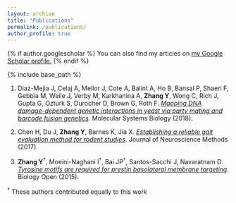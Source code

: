 ```yaml
---
layout: archive
title: "Publications"
permalink: /publications/
author_profile: true
---
```


{% if author.googlescholar %}
  You can also find my articles on <u><a href="{{author.googlescholar}}">my Google Scholar profile</a>.</u>
{% endif %}

{% include base_path %}



1.	Diaz-Mejia J, Celaj A, Mellor J, Cote A, Balint A, Ho B, Bansal P, Shaeri F, Gebbia M, Weile J, Verby M, Karkhanina A, **Zhang Y**, Wong C, Rich J, Gupta G, Ozturk S, Durocher D, Brown G, Roth F. [*Mapping DNA damage-dependent genetic interactions in yeast via party mating and barcode fusion genetics*](https://www.embopress.org/doi/full/10.15252/msb.20177985). Molecular Systems Biology (2018).

2.	Chen H, Du J, **Zhang Y**, Barnes K, Jia X. [*Establishing a reliable gait evaluation method for rodent studies*](https://www.sciencedirect.com/science/article/pii/S016502701730081X). Journal of Neuroscience Methods (2017). 

3.	**Zhang Y**<sup>†</sup>, Moeini-Naghani I<sup>†</sup>, Bai JP<sup>†</sup>, Santos-Sacchi J, Navaratnam D. [*Tyrosine motifs are required for prestin basolateral membrane targeting*](https://bio.biologists.org/content/4/2/197.short). Biology Open (2015).

<sup>†</sup> These authors contributed equally to this work
